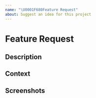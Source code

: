 ```yaml
---
name: "\U0001F680Feature Request"
about: Suggest an idea for this project
---
```


<!-- Delete any sections below that are not relevant. -->

# Feature Request

## Description

<!-- What is the new feature? What problem does it solve? -->

## Context

<!-- Provide additional contextual information if needed. -->

## Screenshots

<!-- Upload screenshots if appropriate. -->

